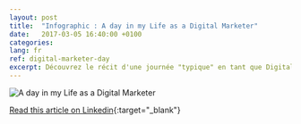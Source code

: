 ```yaml
---
layout: post
title:  "Infographic : A day in my Life as a Digital Marketer"
date:   2017-03-05 16:40:00 +0100
categories: 
lang: fr
ref: digital-marketer-day
excerpt: Découvrez le récit d'une journée "typique" en tant que Digital Marketer
---
```


![A day in my Life as a Digital Marketer](https://media.licdn.com/mpr/mpr/AAEAAQAAAAAAAAr8AAAAJGE2OTg5OTYyLTAwZDYtNDUzZi1hZjBkLWU4ZThkMDliNjEyOQ.png)




[Read this article on Linkedin](https://www.linkedin.com/pulse/infographic-day-life-digital-marketer-pauline-argenson){:target="_blank"}

